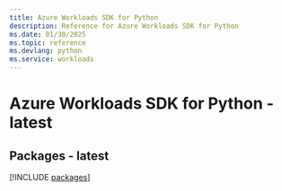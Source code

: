 ```yaml
---
title: Azure Workloads SDK for Python
description: Reference for Azure Workloads SDK for Python
ms.date: 01/30/2025
ms.topic: reference
ms.devlang: python
ms.service: workloads
---
```

# Azure Workloads SDK for Python - latest
## Packages - latest
[!INCLUDE [packages](workloads-index.md)]